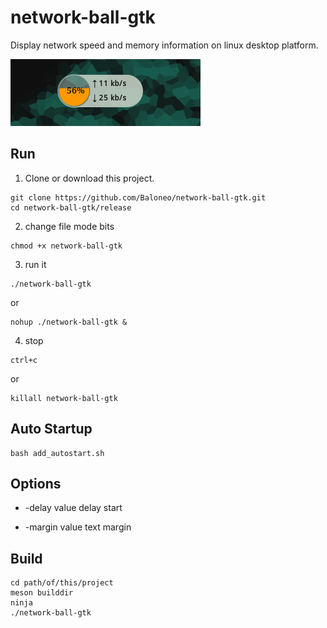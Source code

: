 # network-ball-gtk

Display network speed and memory information on linux desktop platform.

![net-ball-gtk](https://raw.githubusercontent.com/Baloneo/network-ball-gtk/master/net-ball-gtk5.gif)

## Run
1. Clone or download this project.
```
git clone https://github.com/Baloneo/network-ball-gtk.git
cd network-ball-gtk/release
```
2. change file mode bits
```
chmod +x network-ball-gtk
```
3. run it
```
./network-ball-gtk
```
or
```
nohup ./network-ball-gtk &
```
4. stop
```
ctrl+c
```
or
```
killall network-ball-gtk
```

## Auto Startup
```
bash add_autostart.sh
```

## Options
* -delay value
delay start

* -margin value
text margin

## Build
```
cd path/of/this/project
meson builddir
ninja
./network-ball-gtk
```







